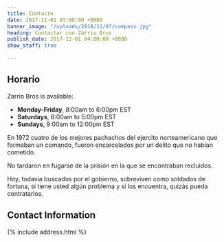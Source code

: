 ```yaml
---
title: Contacto
date: 2017-11-01 03:00:00 +0000
banner_image: "/uploads/2018/12/07/compass.jpg"
heading: Contactar con Zarrio Bros
publish_date: 2017-12-01 04:00:00 +0000
show_staff: true

---
```

## Horario

Zarrio Bros is available:

- **Monday-Friday**, 8:00am to 6:00pm EST
- **Saturdays**, 8:00am to 5:00pm EST
- **Sundays**, 9:00am to 12:00pm EST

En 1972 cuatro de los mejores pachachos del ejercito norteamericano que formaban un comando, fueron encarcelados por un delito que no habían cometido.

No tardaron en fugarse de la prisión en la que se encontraban recluidos.

Hoy, todavía buscados por el gobierno, sobreviven como soldados de fortuna, si tiene usted algún problema y si los encuentra, quizás pueda contratarlos.

## Contact Information

{% include address.html %}